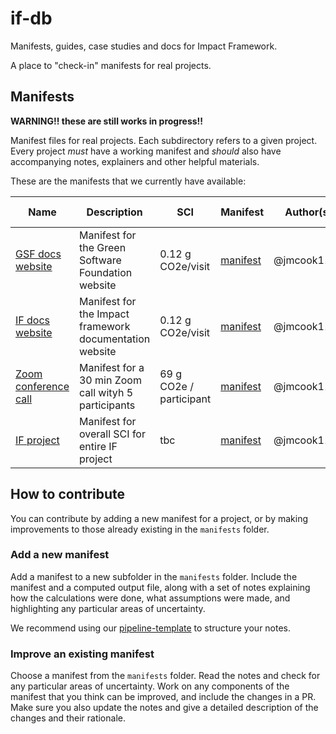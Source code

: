 # if-db

Manifests, guides, case studies and docs for Impact Framework. 

A place to "check-in" manifests for real projects.


## Manifests

**WARNING!! these are still works in progress!!**

Manifest files for real projects. Each subdirectory refers to a given project. Every project *must* have a working manifest and *should* also have accompanying notes, explainers and other helpful materials. 

These are the manifests that we currently have available:

| Name                                                       | Description                                             | SCI                     | Manifest                                                       | Author(s)   | Date Added (ddmmyyyy) |
| ---------------------------------------------------------- | ------------------------------------------------------- | ----------------------- | -------------------------------------------------------------- | ----------- | --------------------- |
| [GSF docs website](manifests/if-docs-website)              | Manifest for the Green Software Foundation website      | 0.12 g CO2e/visit       | [manifest](manifests/if-docs-website/gsf-docs-website-sci.yml) | @jmcook1186 | 29/08/2024            |
| [IF docs website](manifests/if-docs-website)               | Manifest for the Impact framework documentation website | 0.12 g CO2e/visit       | [manifest](manifests/if-docs-website/if-docs-website-sci.yml)  | @jmcook1186 | 29/08/2024            |
| [Zoom conference call](manifests/zoom-calls/zoom-call.yml) | Manifest for a 30 min Zoom call wityh 5 participants    | 69 g CO2e / participant | [manifest](zoom-calls/zoom-call.yml)                           | @jmcook1186 | 13/09/2024            |
| [IF project](manifests/if-project/if-project-sci.yml)      | Manifest for overall SCI for entire IF project          | tbc                     | [manifest](manifests/if-project/if-project-sci.yml)            | @jmcook1186 | 29/08/2024            |

## How to contribute

You can contribute by adding a new manifest for a project, or by making improvements to those already existing in the `manifests` folder.

### Add a new manifest

Add a manifest to a new subfolder in the `manifests` folder. Include the manifest and a computed output file, along with a set of notes explaining how the calculations were done, what assumptions were made, and highlighting any particular areas of uncertainty.

We recommend using our [pipeline-template](./pipeline-template.md) to structure your notes.


### Improve an existing manifest

Choose a manifest from the `manifests` folder. Read the notes and check for any particular areas of uncertainty. Work on any components of the manifest that you think can be improved, and include the changes in a PR. Make sure you also update the notes and give a detailed description of the changes and their rationale.
